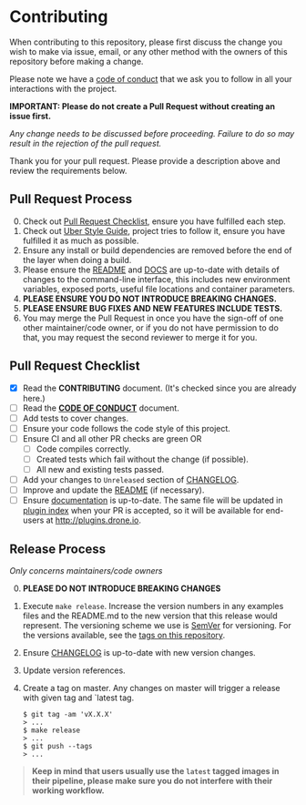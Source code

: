 # Contributing

When contributing to this repository, please first discuss the change you wish to make via issue,
email, or any other method with the owners of this repository before making a change.

Please note we have a [code of conduct](CODE_OF_CONDUCT.md) that we ask you to follow in all your interactions with the project.

**IMPORTANT: Please do not create a Pull Request without creating an issue first.**

*Any change needs to be discussed before proceeding. Failure to do so may result in the rejection of the pull request.*

Thank you for your pull request. Please provide a description above and review
the requirements below.

## Pull Request Process

0. Check out [Pull Request Checklist](#pull-request-checklist), ensure you have fulfilled each step.
1. Check out [Uber Style Guide](https://github.com/uber-go/guide/blob/master/style.md), project tries to follow it, ensure you have fulfilled it as much as possible.
2. Ensure any install or build dependencies are removed before the end of the layer when doing a
   build.
3. Please ensure the [README](README.md) and [DOCS](./DOCS.md) are up-to-date with details of changes to the command-line interface,
    this includes new environment variables, exposed ports, useful file locations and container parameters.
4. **PLEASE ENSURE YOU DO NOT INTRODUCE BREAKING CHANGES.**
5. **PLEASE ENSURE BUG FIXES AND NEW FEATURES INCLUDE TESTS.**
6. You may merge the Pull Request in once you have the sign-off of one other maintainer/code owner,
   or if you do not have permission to do that, you may request the second reviewer to merge it for you.

## Pull Request Checklist

- [x] Read the **CONTRIBUTING** document. (It's checked since you are already here.)
- [ ] Read the [**CODE OF CONDUCT**](CODE_OF_CONDUCT.md) document.
- [ ] Add tests to cover changes.
- [ ] Ensure your code follows the code style of this project.
- [ ] Ensure CI and all other PR checks are green OR
    - [ ] Code compiles correctly.
    - [ ] Created tests which fail without the change (if possible).
    - [ ] All new and existing tests passed.
- [ ] Add your changes to `Unreleased` section of [CHANGELOG](CHANGELOG.md).
- [ ] Improve and update the [README](README.md) (if necessary).
- [ ] Ensure [documentation](./DOCS.md) is up-to-date. The same file will be updated in [plugin index](https://github.com/drone/drone-plugin-index/blob/master/content/meltwater/drone-cache/index.md) when your PR is accepted, so it will be available for end-users at http://plugins.drone.io.

## Release Process

*Only concerns maintainers/code owners*

0. **PLEASE DO NOT INTRODUCE BREAKING CHANGES**
1. Execute `make release`. Increase the version numbers in any examples files and the README.md to the new version that this
   release would represent. The versioning scheme we use is [SemVer](http://semver.org/) for versioning. For the versions available, see the [tags on this repository](https://github.com/meltwater/drone-cache/tags).

2. Ensure [CHANGELOG](CHANGELOG.md) is up-to-date with new version changes.
3. Update version references.
4. Create a tag on master. Any changes on master will trigger a release with given tag and `latest tag.

    ```console
    $ git tag -am 'vX.X.X'
    > ...
    $ make release
    > ...
    $ git push --tags
    > ...
    ```

> **Keep in mind that users usually use the `latest` tagged images in their pipeline, please make sure you do not interfere with their working workflow.**
